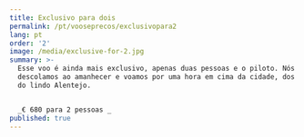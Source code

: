 ```yaml
---
title: Exclusivo para dois
permalink: /pt/vooseprecos/exclusivopara2
lang: pt
order: '2'
image: /media/exclusive-for-2.jpg
summary: >-
  Esse voo é ainda mais exclusivo, apenas duas pessoas e o piloto. Nós
  descolamos ao amanhecer e voamos por uma hora em cima da cidade, dos campos e
  do lindo Alentejo.


  _€ 680 para 2 pessoas _
published: true
---
```


